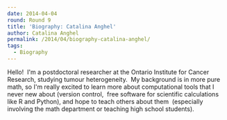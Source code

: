 ```yaml
---
date: 2014-04-04
round: Round 9
title: 'Biography: Catalina Anghel'
author: Catalina Anghel
permalink: /2014/04/biography-catalina-anghel/
tags:
  - Biography
---
```

Hello!  I'm a postdoctoral researcher at the Ontario Institute for Cancer Research, studying tumour heterogeneity.  My background is in more pure math, so I'm really excited to learn more about computational tools that I never new about (version control,  free software for scientific calculations like R and Python), and hope to teach others about them  (especially involving the math department or teaching high school students).
